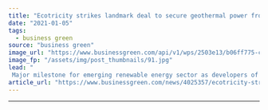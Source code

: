 ```yaml
---
title: "Ecotricity strikes landmark deal to secure geothermal power from Cornish plant"
date: "2021-01-05"
tags: 
  - business green
source: "business green"
image_url: "https://www.businessgreen.com/api/v1/wps/2503e13/b06ff775-cd0f-4a16-9bc7-6a7b638397e6/7/GEL1-185x114.jpg"
image_fp: "/assets/img/post_thumbnails/91.jpg"
lead: "
 Major milestone for emerging renewable energy sector as developers of UK's first geothermal power plant agree to sell 3MW of baseload power to green energy supplier ..."
article_url: "https://www.businessgreen.com/news/4025357/ecotricity-strikes-landmark-deal-secure-geothermal-power-cornish-plant"
---
```


---
